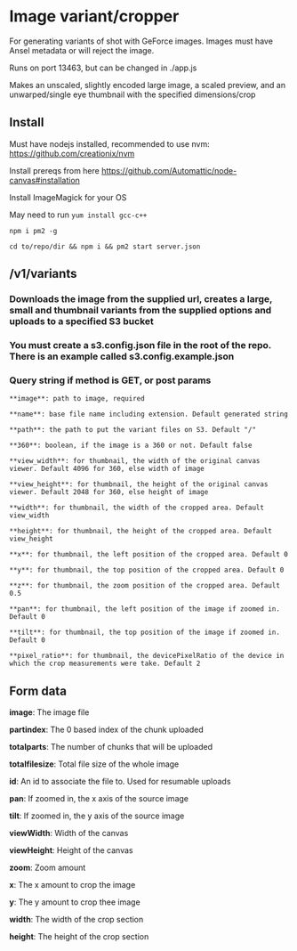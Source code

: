 # Image variant/cropper

For generating variants of shot with GeForce images. Images must have Ansel metadata or will reject the image.

Runs on port 13463, but can be changed in ./app.js

Makes an unscaled, slightly encoded large image, a scaled preview, and an unwarped/single eye thumbnail with the specified dimensions/crop

## Install
  Must have nodejs installed, recommended to use nvm: https://github.com/creationix/nvm

  Install prereqs from here https://github.com/Automattic/node-canvas#installation

  Install ImageMagick for your OS

  May need to run `yum install gcc-c++`

  `npm i pm2 -g`

  `cd to/repo/dir && npm i && pm2 start server.json`

## /v1/variants

  ### Downloads the image from the supplied url, creates a large, small and thumbnail variants from the supplied options and uploads to a specified S3 bucket

  ### You must create a s3.config.json file in the root of the repo. There is an example called s3.config.example.json

  ### Query string if method is GET, or post params


    **image**: path to image, required

    **name**: base file name including extension. Default generated string

    **path**: the path to put the variant files on S3. Default "/"

    **360**: boolean, if the image is a 360 or not. Default false

    **view_width**: for thumbnail, the width of the original canvas viewer. Default 4096 for 360, else width of image

    **view_height**: for thumbnail, the height of the original canvas viewer. Default 2048 for 360, else height of image

    **width**: for thumbnail, the width of the cropped area. Default view_width

    **height**: for thumbnail, the height of the cropped area. Default view_height

    **x**: for thumbnail, the left position of the cropped area. Default 0

    **y**: for thumbnail, the top position of the cropped area. Default 0

    **z**: for thumbnail, the zoom position of the cropped area. Default 0.5

    **pan**: for thumbnail, the left position of the image if zoomed in. Default 0

    **tilt**: for thumbnail, the top position of the image if zoomed in. Default 0

    **pixel_ratio**: for thumbnail, the devicePixelRatio of the device in which the crop measurements were take. Default 2

## Form data

  **image**: The image file

  **partindex**: The 0 based index of the chunk uploaded

  **totalparts**: The number of chunks that will be uploaded

  **totalfilesize**: Total file size of the whole image

  **id**: An id to associate the file to. Used for resumable uploads

  **pan**: If zoomed in, the x axis of the source image

  **tilt**: If zoomed in, the y axis of the source image

  **viewWidth**: Width of the canvas

  **viewHeight**: Height of the canvas

  **zoom**: Zoom amount

  **x**: The x amount to crop the image

  **y**: The y amount to crop thee image

  **width**: The width of the crop section

  **height**: The height of the crop section